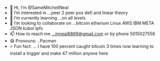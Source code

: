 - 👋 Hi, I’m @SameMitchellNeal
- 👀 I’m interested in ...peer 2 peer pos defi and linear theory 
- 🌱 I’m currently learning ...on all levels 
- 💞️ I’m looking to collaborate on ...bitcoin etherium Linux AWS IBM META JSON kubol Ipfs
- 📫 How to reach me ...mneal6869@gmail.com or by phone 5015027556
- 😄 Pronouns: ..Pacman
- ⚡ Fun fact: ... I have 100 percent caught bitcoin 3 times now learning to install a trigger and make 47 million anyone here 

<!---
SameMitchellNeal/SameMitchellNeal is a ✨ special ✨ repository because its `README.md` (this file) appears on your GitHub profile.
You can click the Preview link to take a look at your changes.
--->
